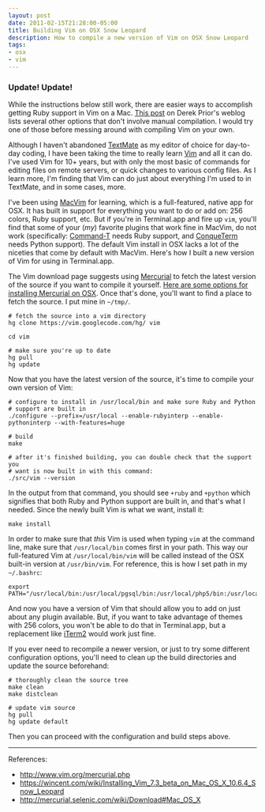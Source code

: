 ```yaml
---
layout: post
date: 2011-02-15T21:28:00-05:00
title: Building Vim on OSX Snow Leopard
description: How to compile a new version of Vim on OSX Snow Leopard
tags:
- osx
- vim
---
```

<div class="update-available">
  <h3>Update! Update!</h3>
  <p>
    While the instructions below still work, there are easier ways to accomplish getting Ruby support in Vim on a Mac. <a href="http://prioritized.net/blog/upgrading-vim-on-os-x/">This post</a> on Derek Prior's weblog lists several other options that don't involve manual compilation. I would try one of those before messing around with compiling Vim on your own.
  </p>
</div>

Although I haven't abandoned [TextMate](http://macromates.com/ "The TextMate homepage") as my editor of choice for day-to-day coding, I have been taking the time to really learn [Vim](http://www.vim.org/ "The Vim homepage") and all it can do. I've used Vim for 10+ years, but with only the most basic of commands for editing files on remote servers, or quick changes to various config files. As I learn more, I'm finding that Vim can do just about everything I'm used to in TextMate, and in some cases, more.

I've been using [MacVim](http://code.google.com/p/macvim/ "The MacVim homepage") for learning, which is a full-featured, native app for OSX. It has built in support for everything you want to do or add on: 256 colors, Ruby support, etc. But if you're in Terminal.app and fire up `vim`, you'll find that some of your (_my_) favorite plugins that work fine in MacVim, do not work (specifically: [Command-T](https://wincent.com/products/command-t "The Command-T homepage") needs Ruby support, and [ConqueTerm](http://code.google.com/p/conque/ "The ConqueTerm homepage") needs Python support). The default Vim install in OSX lacks a lot of the niceties that come by default with MacVim. Here's how I built a new version of Vim for using in Terminal.app.

The Vim download page suggests using [Mercurial](http://mercurial.selenic.com/ "The Mercurial homepage") to fetch the latest version of the source if you want to compile it yourself. [Here are some options for installing Mercurial on OSX](http://mercurial.selenic.com/wiki/Download#Mac_OS_X "Three options for installing Mercurial on OSX"). Once that's done, you'll want to find a place to fetch the source. I put mine in `~/tmp/`.

    # fetch the source into a vim directory
    hg clone https://vim.googlecode.com/hg/ vim

    cd vim

    # make sure you're up to date
    hg pull
    hg update

Now that you have the latest version of the source, it's time to compile your own version of Vim:

    # configure to install in /usr/local/bin and make sure Ruby and Python
    # support are built in
    ./configure --prefix=/usr/local --enable-rubyinterp --enable-pythoninterp --with-features=huge

    # build
    make

    # after it's finished building, you can double check that the support you 
    # want is now built in with this command:
    ./src/vim --version

In the output from that command, you should see `+ruby` and `+python` which signifies that both Ruby and Python support are built in, and that's what I needed. Since the newly built Vim is what we want, install it:

    make install

In order to make sure that _this_ Vim is used when typing `vim` at the command line, make sure that `/usr/local/bin` comes first in your path. This way our full-featured Vim at `/usr/local/bin/vim` will be called instead of the OSX built-in version at `/usr/bin/vim`. For reference, this is how I set path in my `~/.bashrc`:

    export PATH="/usr/local/bin:/usr/local/pgsql/bin:/usr/local/php5/bin:/usr/local/sbin:/usr/local/mysql/bin:$PATH"

And now you have a version of Vim that should allow you to add on just about any plugin available. But, if you want to take advantage of themes with 256 colors, you won't be able to do that in Terminal.app, but a replacement like [iTerm2](http://code.google.com/p/iterm2/ "The iTerm2 homepage") would work just fine.

If you ever need to recompile a newer version, or just to try some different configuration options, you'll need to clean up the build directories and update the source beforehand:

    # thoroughly clean the source tree
    make clean
    make distclean

    # update vim source
    hg pull
    hg update default

Then you can proceed with the configuration and build steps above.

---

References:

* <http://www.vim.org/mercurial.php>
* <https://wincent.com/wiki/Installing_Vim_7.3_beta_on_Mac_OS_X_10.6.4_Snow_Leopard>
* <http://mercurial.selenic.com/wiki/Download#Mac_OS_X>

